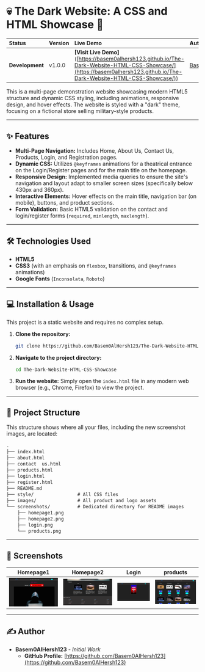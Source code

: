 # 💀 The Dark Website: A CSS and HTML Showcase 🚀

| Status | Version | Live Demo | Author |
| :--- | :--- | :--- | :--- |
| **Development** | v1.0.0 | **[Visit Live Demo]** ([https://basem0alhersh123.github.io/The-Dark-Website-HTML-CSS-Showcase/](https://basem0alhersh123.github.io/The-Dark-Website-HTML-CSS-Showcase/)) | [Basem0AlHersh123](https://github.com/Basem0AlHersh123) |

This is a multi-page demonstration website showcasing modern HTML5 structure and dynamic CSS styling, including animations, responsive design, and hover effects. The website is styled with a "dark" theme, focusing on a fictional store selling military-style products.

-----

## ✨ Features

  * **Multi-Page Navigation:** Includes Home, About Us, Contact Us, Products, Login, and Registration pages.
  * **Dynamic CSS:** Utilizes `@keyframes` animations for a theatrical entrance on the Login/Register pages and for the main title on the homepage.
  * **Responsive Design:** Implemented media queries to ensure the site's navigation and layout adapt to smaller screen sizes (specifically below 430px and 360px).
  * **Interactive Elements:** Hover effects on the main title, navigation bar (on mobile), buttons, and product sections.
  * **Form Validation:** Basic HTML5 validation on the contact and login/register forms (`required`, `minlength`, `maxlength`).

-----

## 🛠️ Technologies Used

  * **HTML5**
  * **CSS3** (with an emphasis on `flexbox`, transitions, and `@keyframes` animations)
  * **Google Fonts** (`Inconsolata`, `Roboto`)

-----

## 💻 Installation & Usage

This project is a static website and requires no complex setup.

1.  **Clone the repository:**
    ```bash
    git clone https://github.com/Basem0AlHersh123/The-Dark-Website-HTML-CSS-Showcase.git
    ```
2.  **Navigate to the project directory:**
    ```bash
    cd The-Dark-Website-HTML-CSS-Showcase
    ```
3.  **Run the website:** Simply open the `index.html` file in any modern web browser (e.g., Chrome, Firefox) to view the project.

-----

## 📂 Project Structure

This structure shows where all your files, including the new screenshot images, are located:

```
.
├── index.html
├── about.html
├── contact  us.html
├── products.html
├── login.html
├── register.html
├── README.md
├── style/                # All CSS files
├── images/               # All product and logo assets
└── screenshots/          # Dedicated directory for README images
    ├── homepage1.png
    ├── homepage2.png
    ├── login.png
    └── products.png
```

-----
## 📸 Screenshots

| Homepage1 | Homepage2 | Login | products|
|----------|-------------|-----------|-----------|
| ![Homepage](screenshots/homepage1.png) | ![Homepage](screenshots/homepage2.png) | ![login](screenshots/login.png) | ![Products](screenshots/products.png)
-----

## ✍️ Author

  * **Basem0AlHersh123** - *Initial Work*
      * **GitHub Profile:** [https://github.com/Basem0AlHersh123](https://github.com/Basem0AlHersh123)
